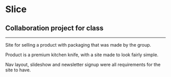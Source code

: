 <!-- @format -->

# Slice

## Collaboration project for class

---

Site for selling a product with packaging that was made by the group.

Product is a premium kitchen knife, with a site made to look fairly simple.

Nav layout, slideshow and newsletter signup were all requirements for the site to have.
